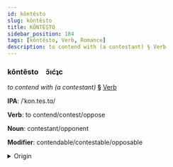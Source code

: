 ```yaml
---
id: kôntêsto
slug: kôntêsto
title: KÔNTÊSTO
sidebar_position: 184
tags: [kôntêsto, Verb, Romance]
description: to contend with (a contestant) § Verb
---
```


### kôntêsto&emsp;<span kind="abugida">ɔ̃ıćʇc</span>

*to contend with (a contestant)* **§** [Verb](../../tags/Verb)

**IPA**: /ˈkon.tes.tɑ/

**Verb**: to contend/contest/oppose

**Noun**: contestant/opponent

**Modifier**: contendable/contestable/opposable

<details>
    <summary>Origin</summary>
    Portuguese contestar [kõ.tesˈta(h)]<br/>
    <em>Romance Language Family</em>
</details>
